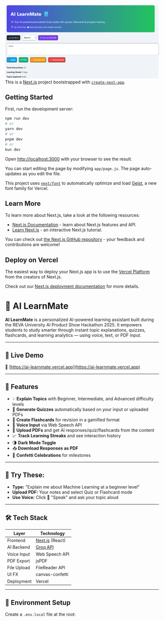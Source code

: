 
![image alt](https://github.com/manureddyu/ai-learnmate/blob/834942f9ac487ba3286979aa597507019cc95218/Screenshot%202025-06-28%20193301.png)
This is a [Next.js](https://nextjs.org) project bootstrapped with [`create-next-app`](https://nextjs.org/docs/app/api-reference/cli/create-next-app).

## Getting Started

First, run the development server:

```bash
npm run dev
# or
yarn dev
# or
pnpm dev
# or
bun dev
```

Open [http://localhost:3000](http://localhost:3000) with your browser to see the result.

You can start editing the page by modifying `app/page.js`. The page auto-updates as you edit the file.

This project uses [`next/font`](https://nextjs.org/docs/app/building-your-application/optimizing/fonts) to automatically optimize and load [Geist](https://vercel.com/font), a new font family for Vercel.

## Learn More

To learn more about Next.js, take a look at the following resources:

- [Next.js Documentation](https://nextjs.org/docs) - learn about Next.js features and API.
- [Learn Next.js](https://nextjs.org/learn) - an interactive Next.js tutorial.

You can check out [the Next.js GitHub repository](https://github.com/vercel/next.js) - your feedback and contributions are welcome!

## Deploy on Vercel

The easiest way to deploy your Next.js app is to use the [Vercel Platform](https://vercel.com/new?utm_medium=default-template&filter=next.js&utm_source=create-next-app&utm_campaign=create-next-app-readme) from the creators of Next.js.

Check out our [Next.js deployment documentation](https://nextjs.org/docs/app/building-your-application/deploying) for more details.



# 📘 AI LearnMate

**AI LearnMate** is a personalized AI-powered learning assistant built during the REVA University AI Product Show Hackathon 2025. It empowers students to study smarter through instant topic explanations, quizzes, flashcards, and learning analytics — using voice, text, or PDF input.

---

## 🚀 Live Demo

🔗 [https://ai-learnmate.vercel.app](https://ai-learnmate.vercel.app)

---

## 🎯 Features

- 💡 **Explain Topics** with Beginner, Intermediate, and Advanced difficulty levels
- 🧠 **Generate Quizzes** automatically based on your input or uploaded PDFs
- 🎯 **Create Flashcards** for revision in a gamified format
- 🎤 **Voice Input** via Web Speech API
- 📄 **Upload PDFs** and get AI responses/quiz/flashcards from the content
- 📈 **Track Learning Streaks** and see interaction history
- 🌗 **Dark Mode Toggle**
- 📥 **Download Responses as PDF**
- 🎉 **Confetti Celebrations** for milestones

---

## 🧪 Try These:

- **Type:** "Explain me about Machine Learning at a beginner level"
- **Upload PDF:** Your notes and select Quiz or Flashcard mode
- **Use Voice:** Click 🎤 "Speak" and ask your topic aloud

---

## 🛠 Tech Stack

| Layer        | Technology         |
|--------------|--------------------|
| Frontend     | [Next.js](https://nextjs.org/) (React) |
| AI Backend   | [Groq API](https://console.groq.com)   |
| Voice Input  | Web Speech API     |
| PDF Export   | jsPDF              |
| File Upload  | FileReader API     |
| UI FX        | canvas-confetti    |
| Deployment   | Vercel             |

---

## 📂 Environment Setup

Create a `.env.local` file at the root:


